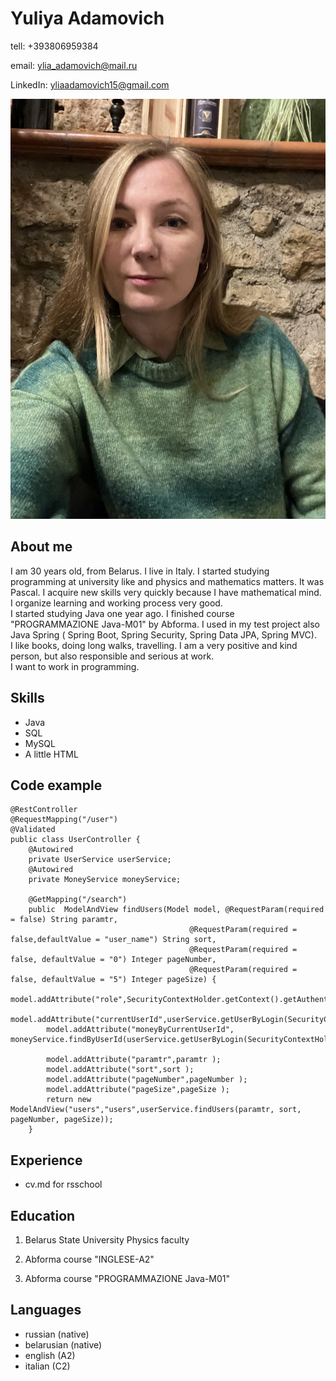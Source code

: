 # Yuliya Adamovich 

tell: +393806959384


email: ylia_adamovich@mail.ru


LinkedIn: yliaadamovich15@gmail.com


![avatar image](https://raw.githubusercontent.com/YuliAdam/rsschool-cv/gh-pages/img/IMG_5632.jpeg)


## About me 

I am 30 years old, from Belarus. I live in Italy.  I started studying programming at university like and physics and mathematics matters. It was Pascal. I acquire new skills very quickly because I have mathematical mind. I organize learning and working process very good.  
I started studying Java one year ago. I finished course "PROGRAMMAZIONE Java-M01" by Abforma. I used in my test project also Java Spring ( Spring Boot, Spring Security, Spring Data JPA, Spring MVC).  
I like books, doing long walks, travelling. I am a very positive and kind person, but also responsible and serious at work.  
I want to work in programming.

## Skills

* Java
* SQL
* MySQL
* A little HTML

## Code example 

```
@RestController
@RequestMapping("/user")
@Validated
public class UserController {
    @Autowired
    private UserService userService;
    @Autowired
    private MoneyService moneyService;

    @GetMapping("/search")
    public  ModelAndView findUsers(Model model, @RequestParam(required = false) String paramtr,
                                        @RequestParam(required = false,defaultValue = "user_name") String sort,
                                        @RequestParam(required = false, defaultValue = "0") Integer pageNumber,
                                        @RequestParam(required = false, defaultValue = "5") Integer pageSize) {
        model.addAttribute("role",SecurityContextHolder.getContext().getAuthentication().getAuthorities().toString());
        model.addAttribute("currentUserId",userService.getUserByLogin(SecurityContextHolder.getContext().getAuthentication().getName()).getId());
        model.addAttribute("moneyByCurrentUserId", moneyService.findByUserId(userService.getUserByLogin(SecurityContextHolder.getContext().getAuthentication().getName()).getId()));

        model.addAttribute("paramtr",paramtr );
        model.addAttribute("sort",sort );
        model.addAttribute("pageNumber",pageNumber );
        model.addAttribute("pageSize",pageSize );
        return new ModelAndView("users","users",userService.findUsers(paramtr, sort, pageNumber, pageSize));
    }
```


## Experience 

* cv.md for rsschool


## Education 

1) Belarus State University Physics faculty 

2) Abforma course "INGLESE-A2"

3) Abforma course "PROGRAMMAZIONE Java-M01"


## Languages 

* russian (native)
* belarusian (native)
* english (A2)
* italian (C2)

 
